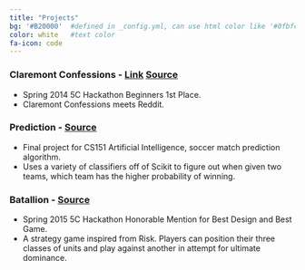```yaml
---
title: "Projects"
bg: '#B20000'  #defined in _config.yml, can use html color like '#0fbfcf'
color: white   #text color
fa-icon: code
---
```


### Claremont Confessions - [Link][confess] [Source][gitconfess]

- Spring 2014 5C Hackathon Beginners 1st Place.
- Claremont Confessions meets Reddit. 

### Prediction - [Source][gitpred]

- Final project for CS151 Artificial Intelligence, soccer match prediction algorithm.
- Uses a variety of classifiers off of Scikit to figure out when given two teams, which team has the higher probability of winning.

### Batallion - [Source][gitbatt]

- Spring 2015 5C Hackathon Honorable Mention for Best Design and Best Game.
- A strategy game inspired from Risk. Players can position their three classes of units and play against another in attempt for ultimate dominance. 

[confess]: http://claremontconfessions.herokuapp.com/
[gitconfess]: https://github.com/patrickshao/claremont_confessions
[gitbatt]:https://github.com/patrickshao/battalion
[gitpred]:https://github.com/patrickshao/prediction
